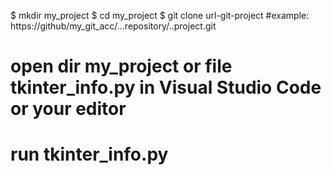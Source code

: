 $ mkdir my_project
$ cd my_project
$ git clone url-git-project  #example: https://github/my_git_acc/...repository/..project.git
# open dir my_project or file tkinter_info.py in Visual Studio Code or your editor
# run tkinter_info.py
